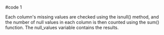 #code 1


Each column's missing values are checked using the isnull() method, and the number of null values in each column is then counted using the sum() function. The null_values variable contains the results.
